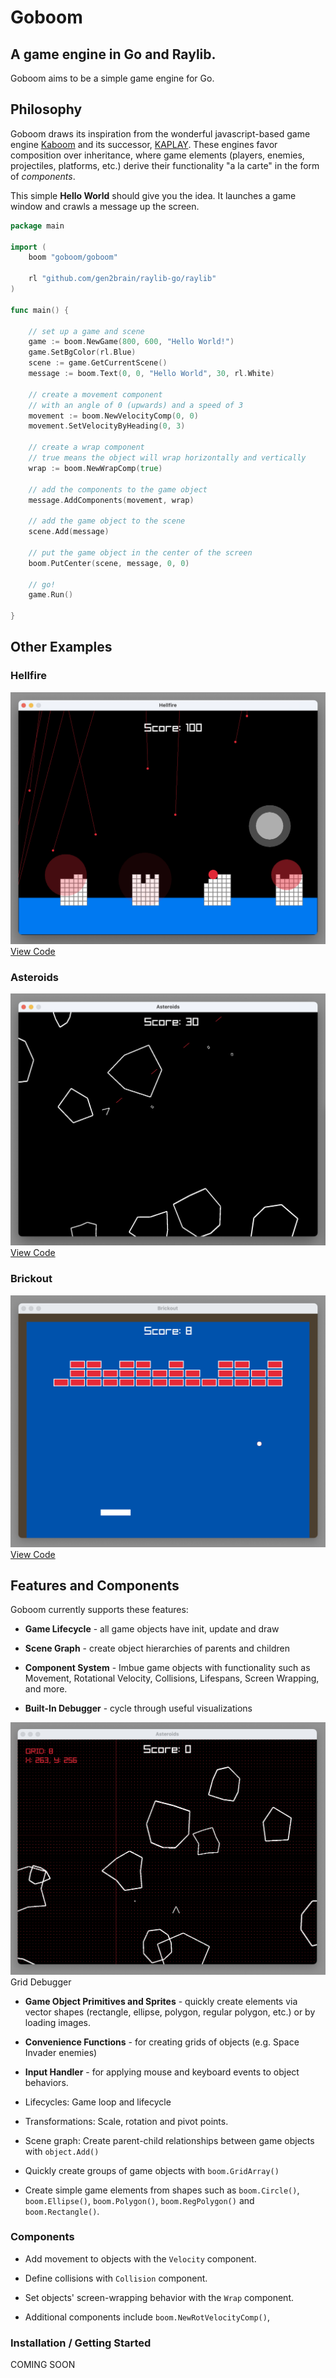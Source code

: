 # Goboom

## A game engine in Go and Raylib.

Goboom aims to be a simple game engine for Go.

## Philosophy

Goboom draws its inspiration from the wonderful javascript-based game engine [Kaboom](https://kaboomjs.com/) and its successor, [KAPLAY](https://kaplayjs.com/). These engines favor composition over inheritance, where game elements (players, enemies, projectiles, platforms, etc.) derive their functionality "a la carte" in the form of _components_.

This simple **Hello World** should give you the idea. It launches a game window and crawls a message up the screen.

```go
package main

import (
	boom "goboom/goboom"

	rl "github.com/gen2brain/raylib-go/raylib"
)

func main() {

	// set up a game and scene
	game := boom.NewGame(800, 600, "Hello World!")
	game.SetBgColor(rl.Blue)
	scene := game.GetCurrentScene()
	message := boom.Text(0, 0, "Hello World", 30, rl.White)

	// create a movement component
	// with an angle of 0 (upwards) and a speed of 3
	movement := boom.NewVelocityComp(0, 0)
	movement.SetVelocityByHeading(0, 3)

	// create a wrap component
	// true means the object will wrap horizontally and vertically
	wrap := boom.NewWrapComp(true)

	// add the components to the game object
	message.AddComponents(movement, wrap)

	// add the game object to the scene
	scene.Add(message)

	// put the game object in the center of the screen
	boom.PutCenter(scene, message, 0, 0)

	// go!
	game.Run()

}
```

## Other Examples

### Hellfire

![Hellfire](/screencaps/hellfire.png) [View Code](/examples/hellfire)

### Asteroids

![Hellfire](/screencaps/asteroids.png) [View Code](/examples/asteroids)

### Brickout

![Brickout](/screencaps/brickout.png) [View Code](/examples/brickout)

## Features and Components

Goboom currently supports these features:

- **Game Lifecycle** - all game objects have init, update and draw
- **Scene Graph** - create object hierarchies of parents and children
- **Component System** - Imbue game objects with functionality such as Movement, Rotational Velocity, Collisions, Lifespans, Screen Wrapping, and more.

- **Built-In Debugger** - cycle through useful visualizations

![Hellfire](/screencaps/debug-grid.png) Grid Debugger

- **Game Object Primitives and Sprites** - quickly create elements via vector shapes (rectangle, ellipse, polygon, regular polygon, etc.) or by loading images.

- **Convenience Functions** - for creating grids of objects (e.g. Space Invader enemies)

- **Input Handler** - for applying mouse and keyboard events to object behaviors.

- Lifecycles: Game loop and lifecycle
- Transformations: Scale, rotation and pivot points.
- Scene graph: Create parent-child relationships between game objects with `object.Add()`
- Quickly create groups of game objects with `boom.GridArray()`

- Create simple game elements from shapes such as `boom.Circle()`, `boom.Ellipse()`, `boom.Polygon()`, `boom.RegPolygon()` and `boom.Rectangle()`.

### Components

- Add movement to objects with the `Velocity` component.
- Define collisions with `Collision` component.
- Set objects' screen-wrapping behavior with the `Wrap` component.

- Additional components include `boom.NewRotVelocityComp()`,

### Installation / Getting Started

COMING SOON
